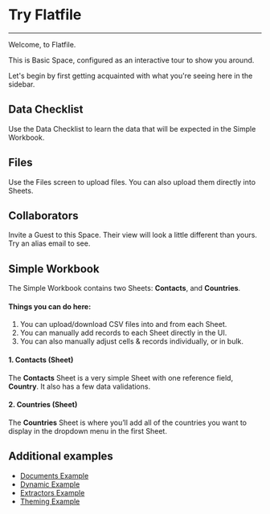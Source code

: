 # Try Flatfile

---

Welcome, to Flatfile.

This is Basic Space, configured as an interactive tour to show you around.

Let's begin by first getting acquainted with what you're seeing here in the sidebar.

## Data Checklist

Use the Data Checklist to learn the data that will be expected in the Simple Workbook.

## Files

Use the Files screen to upload files. You can also upload them directly into Sheets.

## Collaborators

Invite a Guest to this Space. Their view will look a little different than yours. Try an alias email to see.

## Simple Workbook

The Simple Workbook contains two Sheets: **Contacts**, and **Countries**.

#### Things you can do here:

1. You can upload/download CSV files into and from each Sheet.
2. You can manually add records to each Sheet directly in the UI.
3. You can also manually adjust cells & records individually, or in bulk.

#### 1. Contacts (Sheet)

The **Contacts** Sheet is a very simple Sheet with one reference field, **Country**. It also has a few data validations.

#### 2. Countries (Sheet)

The **Countries** Sheet is where you’ll add all of the countries you want to display in the dropdown menu in the first Sheet.

## Additional examples

- [Documents Example](https://platform.flatfile.com/examples)
- [Dynamic Example](https://platform.flatfile.com/examples)
- [Extractors Example](https://platform.flatfile.com/examples)
- [Theming Example](https://platform.flatfile.com/examples)
